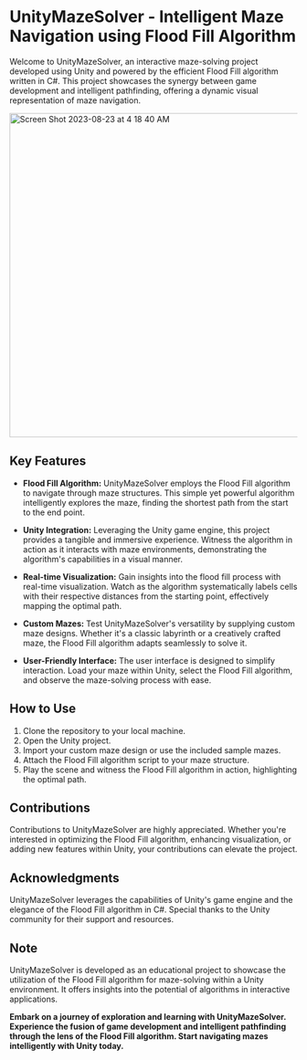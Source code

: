 # UnityMazeSolver - Intelligent Maze Navigation using Flood Fill Algorithm

Welcome to UnityMazeSolver, an interactive maze-solving project developed using Unity and powered by the efficient Flood Fill algorithm written in C#. This project showcases the synergy between game development and intelligent pathfinding, offering a dynamic visual representation of maze navigation.

<img width="568" alt="Screen Shot 2023-08-23 at 4 18 40 AM" src="https://github.com/Almightyoo/MazeSolver/assets/117665293/2407d30d-ce41-49c7-927a-0e0748361958">



## Key Features

- **Flood Fill Algorithm:** UnityMazeSolver employs the Flood Fill algorithm to navigate through maze structures. This simple yet powerful algorithm intelligently explores the maze, finding the shortest path from the start to the end point.

- **Unity Integration:** Leveraging the Unity game engine, this project provides a tangible and immersive experience. Witness the algorithm in action as it interacts with maze environments, demonstrating the algorithm's capabilities in a visual manner.

- **Real-time Visualization:** Gain insights into the flood fill process with real-time visualization. Watch as the algorithm systematically labels cells with their respective distances from the starting point, effectively mapping the optimal path.

- **Custom Mazes:** Test UnityMazeSolver's versatility by supplying custom maze designs. Whether it's a classic labyrinth or a creatively crafted maze, the Flood Fill algorithm adapts seamlessly to solve it.

- **User-Friendly Interface:** The user interface is designed to simplify interaction. Load your maze within Unity, select the Flood Fill algorithm, and observe the maze-solving process with ease.

## How to Use

1. Clone the repository to your local machine.
2. Open the Unity project.
3. Import your custom maze design or use the included sample mazes.
4. Attach the Flood Fill algorithm script to your maze structure.
5. Play the scene and witness the Flood Fill algorithm in action, highlighting the optimal path.

## Contributions

Contributions to UnityMazeSolver are highly appreciated. Whether you're interested in optimizing the Flood Fill algorithm, enhancing visualization, or adding new features within Unity, your contributions can elevate the project.

## Acknowledgments

UnityMazeSolver leverages the capabilities of Unity's game engine and the elegance of the Flood Fill algorithm in C#. Special thanks to the Unity community for their support and resources.

## Note

UnityMazeSolver is developed as an educational project to showcase the utilization of the Flood Fill algorithm for maze-solving within a Unity environment. It offers insights into the potential of algorithms in interactive applications.

**Embark on a journey of exploration and learning with UnityMazeSolver. Experience the fusion of game development and intelligent pathfinding through the lens of the Flood Fill algorithm. Start navigating mazes intelligently with Unity today.**
